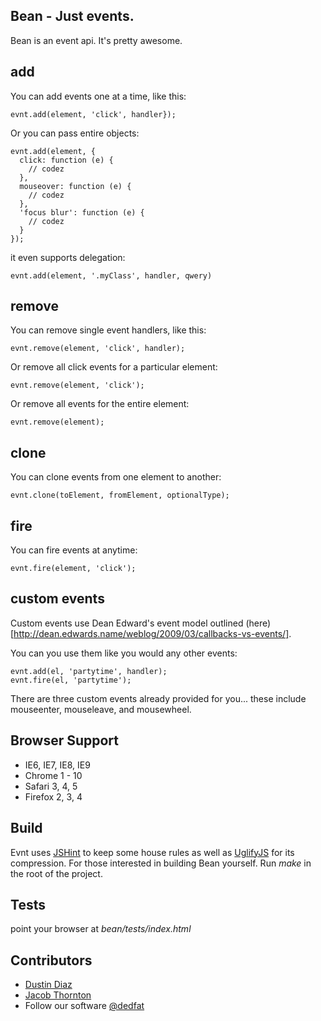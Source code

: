 Bean - Just events.
------------------
Bean is an event api. It's pretty awesome.

add
---
You can add events one at a time, like this:

    evnt.add(element, 'click', handler});

Or you can pass entire objects:

    evnt.add(element, {
      click: function (e) {
        // codez
      },
      mouseover: function (e) {
        // codez
      },
      'focus blur': function (e) {
        // codez
      }
    });

it even supports delegation:

    evnt.add(element, '.myClass', handler, qwery)

remove
------
You can remove single event handlers, like this:

    evnt.remove(element, 'click', handler);

Or remove all click events for a particular element:

    evnt.remove(element, 'click');

Or remove all events for the entire element:

    evnt.remove(element);

clone
-----
You can clone events from one element to another:

    evnt.clone(toElement, fromElement, optionalType);

fire
----
You can fire events at anytime:

    evnt.fire(element, 'click');

custom events
-------------
Custom events use Dean Edward's event model outlined (here)[http://dean.edwards.name/weblog/2009/03/callbacks-vs-events/].

You can you use them like you would any other events:

    evnt.add(el, 'partytime', handler);
    evnt.fire(el, 'partytime');


There are three custom events already provided for you... these include mouseenter, mouseleave, and mousewheel.

Browser Support
---------------
  - IE6, IE7, IE8, IE9
  - Chrome 1 - 10
  - Safari 3, 4, 5
  - Firefox 2, 3, 4

Build
-----
Evnt uses [JSHint](http://www.jshint.com/) to keep some house rules as well as [UglifyJS](https://github.com/mishoo/UglifyJS) for its compression. For those interested in building Bean yourself. Run *make* in the root of the project.

Tests
-----
point your browser at _bean/tests/index.html_

Contributors
-------
  * [Dustin Diaz](https://github.com/ded/qwery/commits/master?author=ded)
  * [Jacob Thornton](https://github.com/ded/qwery/commits/master?author=fat)
  * Follow our software [@dedfat](http://twitter.com/dedfat)